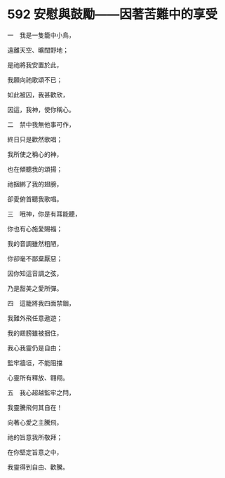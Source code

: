 # 592 安慰與鼓勵——因著苦難中的享受

一　我是一隻籠中小鳥，

遠離天空、曠闊野地；

是祂將我安置於此，

我願向祂歌頌不已；

如此被囚，我甚歡欣，

因這，我神，使你稱心。

二　禁中我無他事可作，

終日只是歡然歌唱；

我所使之稱心的神，

也在傾聽我的頌揚；

祂捆綁了我的翅膀，

卻愛俯首聽我歌唱。

三　哦神，你是有耳能聽，

你也有心施愛賜福；

我的音調雖然粗陋，

你卻毫不鄙棄厭惡；

因你知這音調之弦，

乃是甜美之愛所彈。

四　這籠將我四面禁錮，

我難外飛任意遨遊；

我的翅膀雖被捆住，

我心我靈仍是自由；

監牢牆垣，不能阻擋

心靈所有釋放、翱翔。

五　我心超越監牢之閂，

我靈騰飛何其自在！

向著心愛之主騰飛，

祂的旨意我所敬拜；

在你堅定旨意之中，

我靈得到自由、歡騰。

